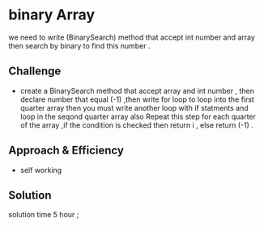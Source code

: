 # binary Array
<!-- Short summary or background information -->
we need to write (BinarySearch) method that accept int number and array then search by binary to find this number .
## Challenge
<!-- Description of the challenge -->
* create a BinarySearch method that accept array and int number , then declare  number that equal (-1)   ,then write for loop to loop into the first quarter  array then you must write another loop  with  if statments and loop in the seqond quarter array  also Repeat this step for each quarter  of the array ,if the condition is checked then return i , else return (-1)   .
## Approach & Efficiency
<!-- What approach did you take? Why? What is the Big O space/time for this approach? -->
 * self working

## Solution
<!-- Embedded whiteboard image -->
solution time 5 hour ;


